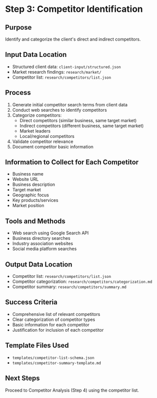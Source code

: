 # Step 3: Competitor Identification

## Purpose
Identify and categorize the client's direct and indirect competitors.

## Input Data Location
- Structured client data: `client-input/structured.json`
- Market research findings: `research/market/`
- Competitor list: `research/competitors/list.json`

## Process
1. Generate initial competitor search terms from client data
2. Conduct web searches to identify competitors
3. Categorize competitors:
   - Direct competitors (similar business, same target market)
   - Indirect competitors (different business, same target market)
   - Market leaders
   - Local/regional competitors
4. Validate competitor relevance
5. Document competitor basic information

## Information to Collect for Each Competitor
- Business name
- Website URL
- Business description
- Target market
- Geographic focus
- Key products/services
- Market position

## Tools and Methods
- Web search using Google Search API
- Business directory searches
- Industry association websites
- Social media platform searches

## Output Data Location
- Competitor list: `research/competitors/list.json`
- Competitor categorization: `research/competitors/categorization.md`
- Competitor summary: `research/competitors/summary.md`

## Success Criteria
- Comprehensive list of relevant competitors
- Clear categorization of competitor types
- Basic information for each competitor
- Justification for inclusion of each competitor

## Template Files Used
- `templates/competitor-list-schema.json`
- `templates/competitor-summary-template.md`

## Next Steps
Proceed to Competitor Analysis (Step 4) using the competitor list.